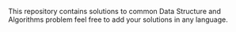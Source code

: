 This repository contains solutions to common Data Structure and Algorithms problem feel free to add your solutions in  any language.
